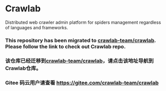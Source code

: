 # Crawlab
Distributed web crawler admin platform for spiders management regardless of languages and frameworks.

### This repository has been migrated to [crawlab-team/crawlab](https://github.com/crawlab-team/crawlab). Please follow the link to check out Crawlab repo.
### 该仓库已经迁移到[crawlab-team/crawlab](https://github.com/crawlab-team/crawlab)，请点击该地址导航到Crawlab仓库。
### Gitee 码云用户请查看 https://gitee.com/crawlab-team/crawlab
